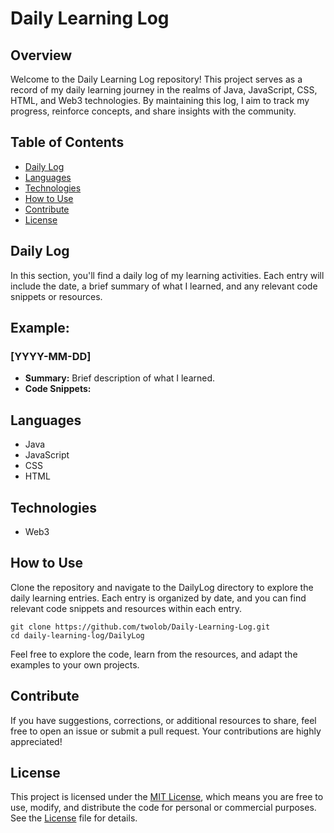 <!DOCTYPE html>
<html lang="en">
<head>
    <meta charset="UTF-8">
    <meta name="viewport" content="width=device-width, initial-scale=1.0">
</head>
<body>
    <h1>Daily Learning Log</h1>
    <h2>Overview</h2>
    <p>Welcome to the Daily Learning Log repository! This project serves as a record of my daily learning journey in the realms of Java, JavaScript, CSS, HTML, and Web3 technologies. By maintaining this log, I aim to track my progress, reinforce concepts, and share insights with the community.</p>
    <h2>Table of Contents</h2>
    <ul>
        <li><a href="#daily-log">Daily Log</a></li>
        <li><a href="#languages">Languages</a></li>
        <li><a href="#technologies">Technologies</a></li>
        <li><a href="#how-to-use">How to Use</a></li>
        <li><a href="#contribute">Contribute</a></li>
        <li><a href="#license">License</a></li>
    </ul>
    <h2 id="daily-log">Daily Log</h2>
    <p>In this section, you'll find a daily log of my learning activities. Each entry will include the date, a brief summary of what I learned, and any relevant code snippets or resources.</p>
    <h2>Example:</h2>
    <h3>[YYYY-MM-DD]</h3>
    <ul>
        <li><strong>Summary:</strong> Brief description of what I learned.</li>
        <li><strong>Code Snippets:</strong></li>
    </ul>
    <h2 id="languages">Languages</h2>
    <ul>
        <li>Java</li>
        <li>JavaScript</li>
        <li>CSS</li>
        <li>HTML</li>
    </ul>
    <h2 id="technologies">Technologies</h2>
    <ul>
        <li>Web3</li>
    </ul>
    <h2 id="how-to-use">How to Use</h2>
    <p>Clone the repository and navigate to the DailyLog directory to explore the daily learning entries. Each entry is organized by date, and you can find relevant code snippets and resources within each entry.</p>
    <code>git clone https://github.com/twolob/Daily-Learning-Log.git</code><br>
    <code>cd daily-learning-log/DailyLog</code><p></p>
    <p>Feel free to explore the code, learn from the resources, and adapt the examples to your own projects.</p>
    <h2 id="contribute">Contribute</h2>
    <p>If you have suggestions, corrections, or additional resources to share, feel free to open an issue or submit a pull request. Your contributions are highly appreciated!</p>
    <h2 id="license">License</h2>
    <p>This project is licensed under the <a href="LICENSE">MIT License</a>, which means you are free to use, modify, and distribute the code for personal or commercial purposes. See the <a href="LICENSE">License</a> file for details.</p>
</body>
</html>
